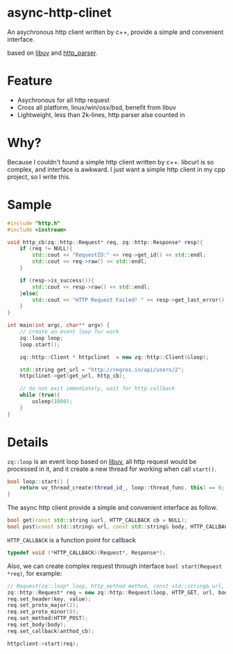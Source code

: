 # async-http-clinet
An asychronous http client written by c++, provide a simple and convenient interface.

based on [libuv](https://github.com/libuv/libuv) and [http_parser](https://github.com/nodejs/http-parser).

# Feature
- Asychronous for all http request
- Cross all platform, linux/win/osx/bsd, benefit from libuv
- Lightweight, less than 2k-lines, http parser alse counted in

# Why?
Because I couldn't found a simple http client written by c++. libcurl is so complex, and interface is awkward.
I just want a simple http client in my cpp project, so I write this.

# Sample
```cpp
#include "http.h"
#include <iostream>

void http_cb(zq::http::Request* req, zq::http::Response* resp){
    if (req != NULL){
        std::cout << "RequestID:" << req->get_id() << std::endl;
        std::cout << req->raw() << std::endl;
    }

    if (resp->is_success()){
        std::cout << resp->raw() << std::endl;
    }else{
        std::cout << "HTTP Request Failed! " << resp->get_last_error() << std::endl;
    }
}

int main(int argc, char** argv) {
    // create an event loop for work
    zq::loop loop;
    loop.start();

    zq::http::Client * httpclinet  = new zq::http::Client(&loop);

    std::string get_url = "http://reqres.in/api/users/2";
    httpclinet->get(get_url, http_cb);

    // do not exit immediately, wait for http callback
    while (true){
        usleep(1000);
    }
}
```
# Details
`zq::loop` is an event loop based on [libuv](https://github.com/libuv/libuv), all http request would be processed in it, and it create a new thread for working when call `start()`.
```cpp
bool loop::start() {
    return uv_thread_create(thread_id_, loop::thread_func, this) == 0;
}
```
The async http client provide a simple and convenient interface as follow.
```cpp
bool get(const std::string &url, HTTP_CALLBACK cb = NULL);
bool post(const std::string& url, const std::string& body, HTTP_CALLBACK cb = NULL);
```
`HTTP_CALLBACK` is a function point for callback
```cpp
typedef void (*HTTP_CALLBACK)(Request*, Response*);
```

Also, we can create complex request through interface `bool start(Request *req)`, for example:
```cpp
// Request(zq::loop* loop, http_method method, const std::string& url, const std::string& body, HTTP_CALLBACK cb = NULL);
zq::http::Request* req = new zq::http::Request(loop, HTTP_GET, url, body, cb);
req.set_header(key, value);
req.set_proto_major(2);
req.set_proto_minor(0);
req.set_method(HTTP_POST);
req.set_body(body);
req.set_callback(anthod_cb);

httpclient->start(req);
```
